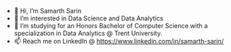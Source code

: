 - 👋 Hi, I’m Samarth Sarin
- 👀 I’m interested in Data Science and Data Analytics
- 🌱 I’m studying for an Honors Bachelor of Computer Science with a specialization in Data Analytics @ Trent University.
- 📫 Reach me on LinkedIn @ https://www.linkedin.com/in/samarth-sarin/

<!---
Samarth0Sarin/Samarth0Sarin is a ✨ special ✨ repository because its `README.md` (this file) appears on your GitHub profile.
You can click the Preview link to take a look at your changes.
--->
